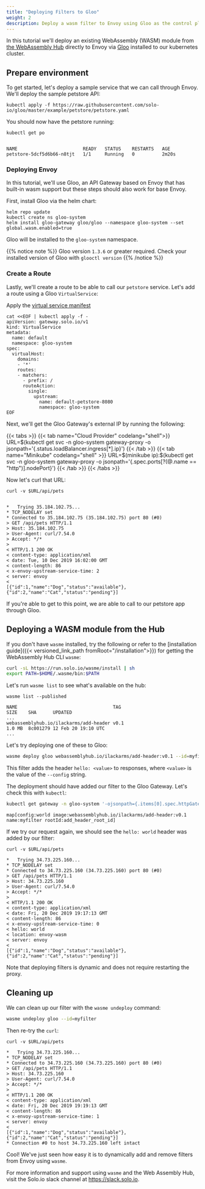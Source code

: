 ```yaml
---
title: "Deploying Filters to Gloo"
weight: 2
description: Deploy a wasm filter to Envoy using Gloo as the control plane.
---
```


In this tutorial we'll deploy an existing WebAssembly (WASM) module from [the WebAssembly Hub](https://webassemblyhub.io) directly to Envoy via [Gloo](https://docs.solo.io/gloo/latest) installed to our kubernetes cluster.

## Prepare environment

To get started, let's deploy a sample service that we can call through Envoy. We'll deploy the sample petstore API:

```shell
kubectl apply -f https://raw.githubusercontent.com/solo-io/gloo/master/example/petstore/petstore.yaml
```

You should now have the petstore running:

```shell
kubectl get po 
```

```

NAME                        READY   STATUS    RESTARTS   AGE
petstore-5dcf5d6b66-n8tjt   1/1     Running   0          2m20s
```

### Deploying Envoy

In this tutorial, we'll use Gloo, an API Gateway based on Envoy that has built-in wasm support but these steps should also work for base Envoy.

First, install Gloo via the helm chart:

```shell
helm repo update
kubectl create ns gloo-system
helm install gloo-gateway gloo/gloo --namespace gloo-system --set global.wasm.enabled=true
```

Gloo will be installed to the `gloo-system` namespace.

{{% notice note %}}
Gloo version `1.3.6` or greater required. Check your installed version of Gloo with `glooctl version`
{{% /notice %}}

### Create a Route

Lastly, we'll create a route to be able to call our `petstore` service. Let's add a route using a Gloo `VirtualService`:

Apply the [virtual service manifest](https://docs.solo.io/gloo/latest/gloo_routing/virtual_services/)
```shell
cat <<EOF | kubectl apply -f -
apiVersion: gateway.solo.io/v1
kind: VirtualService
metadata:
  name: default
  namespace: gloo-system  
spec:
  virtualHost:
    domains:
    - '*'
    routes:
    - matchers:
      - prefix: /
      routeAction:
        single:
          upstream:
            name: default-petstore-8080
            namespace: gloo-system
EOF
```

Next, we'll get the Gloo Gateway's external IP by running the following:

{{< tabs >}}
{{< tab name="Cloud Provider" codelang="shell">}}
URL=$(kubectl get svc -n gloo-system gateway-proxy -o jsonpath='{.status.loadBalancer.ingress[*].ip}')
{{< /tab >}}
{{< tab name="Minikube" codelang="shell" >}}
URL=$(minikube ip):$(kubectl get svc -n gloo-system gateway-proxy -o jsonpath='{.spec.ports[?(@.name == "http")].nodePort}')
{{< /tab >}}
{{< /tabs >}}

Now let's curl that URL:

```shell
curl -v $URL/api/pets
```

```

*   Trying 35.184.102.75...
* TCP_NODELAY set
* Connected to 35.184.102.75 (35.184.102.75) port 80 (#0)
> GET /api/pets HTTP/1.1
> Host: 35.184.102.75
> User-Agent: curl/7.54.0
> Accept: */*
> 
< HTTP/1.1 200 OK
< content-type: application/xml
< date: Tue, 10 Dec 2019 16:02:00 GMT
< content-length: 86
< x-envoy-upstream-service-time: 2
< server: envoy
< 
[{"id":1,"name":"Dog","status":"available"},{"id":2,"name":"Cat","status":"pending"}]
```

If you're able to get to this point, we are able to call to our petstore app through Gloo.

## Deploying a WASM module from the Hub

If you don't have `wasme` installed, try the following or refer to the [installation guide]({{< versioned_link_path fromRoot="/installation">}}) for getting the WebAssembly Hub CLI `wasme`:

```bash
curl -sL https://run.solo.io/wasme/install | sh
export PATH=$HOME/.wasme/bin:$PATH
```

Let's run `wasme list` to see what's available on the hub:

```shell
wasme list --published
```

```
NAME                                   TAG                                 SIZE    SHA      UPDATED
...
webassemblyhub.io/ilackarms/add-header v0.1                             1.0 MB  8c001279 12 Feb 20 19:10 UTC
...
```

Let's try deploying one of these to Gloo:

```bash
wasme deploy gloo webassemblyhub.io/ilackarms/add-header:v0.1 --id=myfilter --config 'world'
```

This filter adds the header `hello: <value>` to responses, where `<value>` is the value of the `--config` string.

The deployment should have added our filter to the Gloo Gateway. Let's check this with `kubectl`:

```bash
kubectl get gateway -n gloo-system '-ojsonpath={.items[0].spec.httpGateway.options.wasm}'
```

```
map[config:world image:webassemblyhub.io/ilackarms/add-header:v0.1 name:myfilter rootId:add_header_root_id]
```

If we try our request again, we should see the `hello: world` header was added by our filter:


```shell
curl -v $URL/api/pets
```

```
*   Trying 34.73.225.160...
* TCP_NODELAY set
* Connected to 34.73.225.160 (34.73.225.160) port 80 (#0)
> GET /api/pets HTTP/1.1
> Host: 34.73.225.160
> User-Agent: curl/7.54.0
> Accept: */*
>
< HTTP/1.1 200 OK
< content-type: application/xml
< date: Fri, 20 Dec 2019 19:17:13 GMT
< content-length: 86
< x-envoy-upstream-service-time: 0
< hello: world
< location: envoy-wasm
< server: envoy
<
[{"id":1,"name":"Dog","status":"available"},{"id":2,"name":"Cat","status":"pending"}]
```

Note that deploying filters is dynamic and does not require restarting the proxy. 

## Cleaning up

We can clean up our filter with the `wasme undeploy` command:

```bash
wasme undeploy gloo --id=myfilter
```

Then re-try the `curl`:

```shell
curl -v $URL/api/pets
```

```
*   Trying 34.73.225.160...
* TCP_NODELAY set
* Connected to 34.73.225.160 (34.73.225.160) port 80 (#0)
> GET /api/pets HTTP/1.1
> Host: 34.73.225.160
> User-Agent: curl/7.54.0
> Accept: */*
>
< HTTP/1.1 200 OK
< content-type: application/xml
< date: Fri, 20 Dec 2019 19:19:13 GMT
< content-length: 86
< x-envoy-upstream-service-time: 1
< server: envoy
<
[{"id":1,"name":"Dog","status":"available"},{"id":2,"name":"Cat","status":"pending"}]
* Connection #0 to host 34.73.225.160 left intact
```

Cool! We've just seen how easy it is to dynamically add and remove filters from Envoy using `wasme`.

For more information and support using `wasme` and the Web Assembly Hub, visit the Solo.io slack channel at
https://slack.solo.io.
